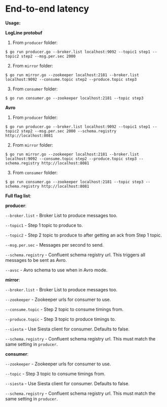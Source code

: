End-to-end latency
=================

**Usage:**

**LogLine protobuf**

1. From `producer` folder:
```
$ go run producer.go --broker.list localhost:9092 --topic1 step1 --topic2 step2 --msg.per.sec 2000
```

2. From `mirror` folder:
```
$ go run mirror.go --zookeeper localhost:2181 --broker.list localhost:9092 --consume.topic step2 --produce.topic step3
```

3. From `consumer` folder:
```
$ go run consumer.go --zookeeper localhost:2181 --topic step3
```

**Avro**

1. From `producer` folder:
```
$ go run producer.go --broker.list localhost:9092 --topic1 step1 --topic2 step2 --msg.per.sec 2000 --schema.registry http://localhost:8081 
```

2. From `mirror` folder:
```
$ go run mirror.go --zookeeper localhost:2181 --broker.list localhost:9092 --consume.topic step2 --produce.topic step3 --schema.registry http://localhost:8081
```

3. From `consumer` folder:
```
$ go run consumer.go --zookeeper localhost:2181 --topic step3 --schema.registry http://localhost:8081
```

**Full flag list**:

**producer**:

`--broker.list` - Broker List to produce messages too.

`--topic1` - Step 1 topic to produce to.

`--topic2` - Step 2 topic to produce to after getting an ack from Step 1 topic.

`--msg.per.sec` - Messages per second to send.

`--schema.registry` - Confluent schema registry url. This triggers all messages to be sent as Avro.

`--avsc` - Avro schema to use when in Avro mode.

**mirror**:

`--broker.list` - Broker List to produce messages too.

`--zookeeper` - Zookeeper urls for consumer to use.

`--consume.topic` - Step 2 topic to consume timings from.

`--produce.topic` - Step 3 topic to produce timings to.

`--siesta` - Use Siesta client for consumer. Defaults to false.

`--schema.registry` - Confluent schema registry url. This must match the same setting in `producer`.

**consumer**:

`--zookeeper` - Zookeeper urls for consumer to use.

`--topic` - Step 3 topic to consume timings from.

`--siesta` - Use Siesta client for consumer. Defaults to false.

`--schema.registry` - Confluent schema registry url. This must match the same setting in `producer`.